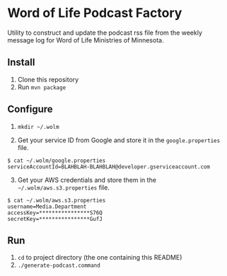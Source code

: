 # Word of Life Podcast Factory

Utility to construct and update the podcast rss file from the weekly message log for Word of Life Ministries of Minnesota.

## Install

1. Clone this repository
2. Run `mvn package`

## Configure

1. `mkdir ~/.wolm`

2. Get your service ID from Google and store it in the `google.properties` file.
```
$ cat ~/.wolm/google.properties
serviceAccountId=BLAHBLAH-BLAHBLAH@developer.gserviceaccount.com
```

3. Get your AWS credentials and store them in the `~/.wolm/aws.s3.properties` file.
```
$ cat ~/.wolm/aws.s3.properties 
username=Media.Department
accessKey=****************S76Q
secretKey=****************GufJ
```

## Run

1. `cd` to project directory (the one containing this README)
2. `./generate-podcast.command`
